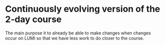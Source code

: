 # Continuously evolving version of the 2-day course

The main purpose it to already be able to make changes when changes occur on
LUMI so that we have less work to do closer to the course.

